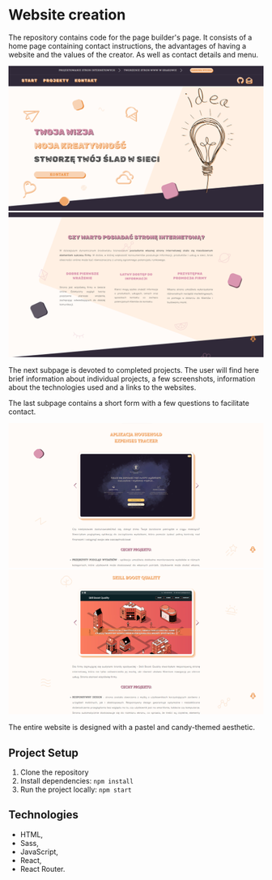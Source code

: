 # Website creation

The repository contains code for the page builder's page. It consists of a home page containing contact instructions, the advantages of having a website and the values ​​of the creator. As well as contact details and menu.

![Project Preview](src/screens/screen-1.png)
![Project Preview](src/screens/screen-2.png)

The next subpage is devoted to completed projects. The user will find here brief information about individual projects, a few screenshots, information about the technologies used and a links to the websites.

The last subpage contains a short form with a few questions to facilitate contact.

![Project Preview](src/screens/screen-3.png)
![Project Preview](src/screens/screen-4.png)

The entire website is designed with a pastel and candy-themed aesthetic.

## Project Setup

1. Clone the repository
2. Install dependencies: `npm install`
3. Run the project locally: `npm start`

## Technologies

-   HTML,
-   Sass,
-   JavaScript,
-   React,
-   React Router.

